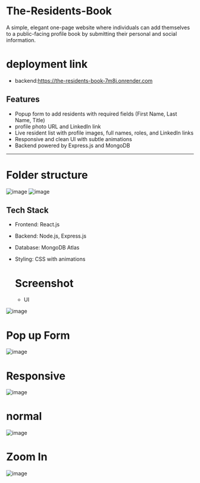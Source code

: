 # The-Residents-Book
A simple, elegant one-page website where individuals can add themselves to a public-facing profile book by submitting their personal and social information.
 # deployment link
 - backend:https://the-residents-book-7m8j.onrender.com
## Features

- Popup form to add residents with required fields (First Name, Last Name, Title)
-  profile photo URL and LinkedIn link
- Live resident list with profile images, full names, roles, and LinkedIn links
- Responsive and clean UI with subtle animations
- Backend powered by Express.js and MongoDB

---
# Folder structure
![image](https://github.com/user-attachments/assets/7c3482cd-464a-4c29-8154-eac68f81e4cc)
![image](https://github.com/user-attachments/assets/380737a1-578a-4e4c-826b-459b90ca6386)



## Tech Stack

- Frontend: React.js
- Backend: Node.js, Express.js
- Database: MongoDB Atlas
- Styling: CSS with animations

  # Screenshot
  - UI

![image](https://github.com/user-attachments/assets/7185483f-6497-49ee-9a20-453747c2e2c8)
# Pop up Form
![image](https://github.com/user-attachments/assets/cda3998e-887d-4427-8935-a968080778d4)
# Responsive 
![image](https://github.com/user-attachments/assets/9b258cd0-42e7-4497-82e6-7841e59d9172)
# normal
![image](https://github.com/user-attachments/assets/ae6b07ca-e953-44e6-921c-1524ee1ce7b2)
 # Zoom In
 
![image](https://github.com/user-attachments/assets/361a0142-499d-4fdf-99a7-4528dc296cee)



